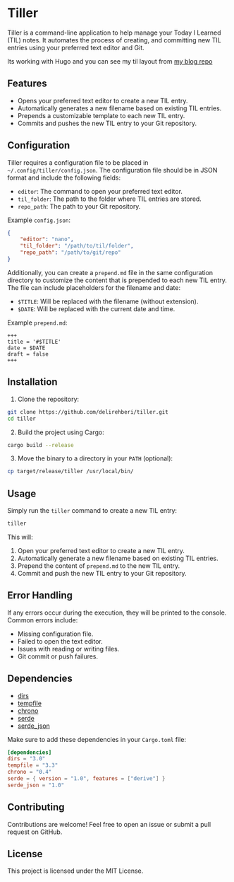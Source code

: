 # Tiller

Tiller is a command-line application to help manage your Today I Learned (TIL) notes. 
It automates the process of creating, and committing new TIL entries using your preferred text editor and Git.

Its working with Hugo and you can see my til layout from [my blog repo](https://github.com/delirehberi/hugo-emrexyz/)

## Features

- Opens your preferred text editor to create a new TIL entry.
- Automatically generates a new filename based on existing TIL entries.
- Prepends a customizable template to each new TIL entry.
- Commits and pushes the new TIL entry to your Git repository.

## Configuration

Tiller requires a configuration file to be placed in `~/.config/tiller/config.json`. 
The configuration file should be in JSON format and include the following fields:

- `editor`: The command to open your preferred text editor.
- `til_folder`: The path to the folder where TIL entries are stored.
- `repo_path`: The path to your Git repository.

Example `config.json`:

```json
{
    "editor": "nano",
    "til_folder": "/path/to/til/folder",
    "repo_path": "/path/to/git/repo"
}
```

Additionally, you can create a `prepend.md` file in the same configuration directory to customize the content that is prepended to each new TIL entry. The file can include placeholders for the filename and date:

- `$TITLE`: Will be replaced with the filename (without extension).
- `$DATE`: Will be replaced with the current date and time.

Example `prepend.md`:

```
+++
title = '#$TITLE'
date = $DATE
draft = false
+++
```

## Installation

1. Clone the repository:

```sh
git clone https://github.com/delirehberi/tiller.git
cd tiller
```

2. Build the project using Cargo:

```sh
cargo build --release
```

3. Move the binary to a directory in your `PATH` (optional):

```sh
cp target/release/tiller /usr/local/bin/
```

## Usage

Simply run the `tiller` command to create a new TIL entry:

```sh
tiller
```

This will:

1. Open your preferred text editor to create a new TIL entry.
2. Automatically generate a new filename based on existing TIL entries.
3. Prepend the content of `prepend.md` to the new TIL entry.
4. Commit and push the new TIL entry to your Git repository.

## Error Handling

If any errors occur during the execution, they will be printed to the console. Common errors include:

- Missing configuration file.
- Failed to open the text editor.
- Issues with reading or writing files.
- Git commit or push failures.

## Dependencies

- [dirs](https://crates.io/crates/dirs)
- [tempfile](https://crates.io/crates/tempfile)
- [chrono](https://crates.io/crates/chrono)
- [serde](https://crates.io/crates/serde)
- [serde_json](https://crates.io/crates/serde_json)

Make sure to add these dependencies in your `Cargo.toml` file:

```toml
[dependencies]
dirs = "3.0"
tempfile = "3.3"
chrono = "0.4"
serde = { version = "1.0", features = ["derive"] }
serde_json = "1.0"
```

## Contributing

Contributions are welcome! Feel free to open an issue or submit a pull request on GitHub.

## License

This project is licensed under the MIT License.

